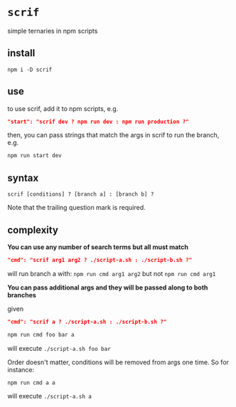 # `scrif`

simple ternaries in npm scripts

## install

`npm i -D scrif`

## use

to use scrif, add it to npm scripts, e.g.

```json
"start": "scrif dev ? npm run dev : npm run production ?"
```

then, you can pass strings that match the args in scrif to run the branch, e.g.

```bash
npm run start dev
```

## syntax

```
scrif [conditions] ? [branch a] : [branch b] ?
```

Note that the trailing question mark is required.

## complexity

**You can use any number of search terms but all must match**

```json
"cmd": "scrif arg1 arg2 ? ./script-a.sh : ./script-b.sh ?"
```

will run branch a with: `npm run cmd arg1 arg2` but not `npm run cmd arg1`

**You can pass additional args and they will be passed along to both branches**

given

```json
"cmd": "scrif a ? ./script-a.sh : ./script-b.sh ?"
```

```bash
npm run cmd foo bar a
```

will execute `./script-a.sh foo bar`

Order doesn't matter, conditions will be removed from args one time. So for instance:

```bash
npm run cmd a a
```

will execute `./script-a.sh a`
